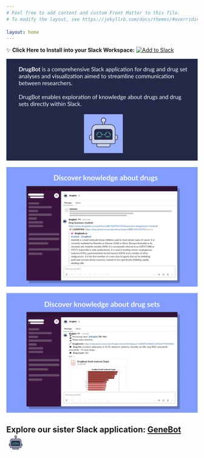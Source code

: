 ```yaml
---
# Feel free to add content and custom Front Matter to this file.
# To modify the layout, see https://jekyllrb.com/docs/themes/#overriding-theme-defaults

layout: home
---
```


✨ **Click Here to Install into your Slack Workspace:** <a href="https://slack.com/oauth/v2/authorize?client_id=2790340889.1214520712147&scope=app_mentions:read,channels:history,chat:write,chat:write.public,commands,files:read,files:write,groups:history,im:history,mpim:history,users:read&user_scope="><img alt="Add to Slack" height="40" width="139" src="https://platform.slack-edge.com/img/add_to_slack.png" srcSet="https://platform.slack-edge.com/img/add_to_slack.png 1x, https://platform.slack-edge.com/img/add_to_slack@2x.png 2x" /></a>

![image](/assets/images/drug_homepage_v2.png) 

![image](/assets/images/drug_homepage1.png)

![image](/assets/images/drug_homepage2_v2.png)

## Explore our sister Slack application: [GeneBot](https://maayanlab.github.io/GeneBot/) ![image](assets/images/genebot_icon.png)
